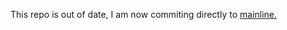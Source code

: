This repo is out of date, I am now commiting
directly to [mainline.](https://github.com/OuroborsGames/On-The-Hill)
